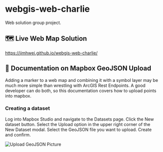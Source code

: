 # webgis-web-charlie
Web solution group project.

## 🗺️ Live Web Map Solution
https://jimhwei.github.io/webgis-web-charlie/

## 📍 Documentation on Mapbox GeoJSON Upload
Adding a marker to a web map and combining it with a symbol layer may be much more simple than wrestling with ArcGIS Rest Endpoints. A good developer can do both, so this documentation covers how to upload points into mapbox.

### Creating a dataset 
Log into Mapbox Studio and navigate to the Datasets page.
Click the New dataset button.
Select the Upload option in the upper right corner of the New Dataset modal.
Select the GeoJSON file you want to upload. Create and confirm.

![Upload GeoJSON Picture](https://docs.mapbox.com/help/assets/tutorials--add-points-dataset-upload-960-f88a0f31d1c0d6c179b95ec0c0fae2af.png)
